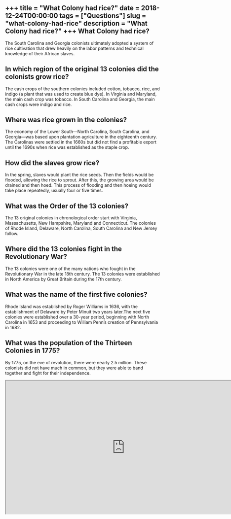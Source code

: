 +++
title = "What Colony had rice?"
date = 2018-12-24T00:00:00
tags = ["Questions"]
slug = "what-colony-had-rice"
description = "What Colony had rice?"
+++
What Colony had rice?
---------------------

The South Carolina and Georgia colonists ultimately adopted a system of rice cultivation that drew heavily on the labor patterns and technical knowledge of their African slaves.

In which region of the original 13 colonies did the colonists grow rice?
------------------------------------------------------------------------

The cash crops of the southern colonies included cotton, tobacco, rice, and indigo (a plant that was used to create blue dye). In Virginia and Maryland, the main cash crop was tobacco. In South Carolina and Georgia, the main cash crops were indigo and rice.

Where was rice grown in the colonies?
-------------------------------------

The economy of the Lower South—North Carolina, South Carolina, and Georgia—was based upon plantation agriculture in the eighteenth century. The Carolinas were settled in the 1660s but did not find a profitable export until the 1690s when rice was established as the staple crop.

How did the slaves grow rice?
-----------------------------

In the spring, slaves would plant the rice seeds. Then the fields would be flooded, allowing the rice to sprout. After this, the growing area would be drained and then hoed. This process of flooding and then hoeing would take place repeatedly, usually four or five times.

What was the Order of the 13 colonies?
--------------------------------------

The 13 original colonies in chronological order start with Virginia, Massachusetts, New Hampshire, Maryland and Connecticut. The colonies of Rhode Island, Delaware, North Carolina, South Carolina and New Jersey follow.

Where did the 13 colonies fight in the Revolutionary War?
---------------------------------------------------------

The 13 colonies were one of the many nations who fought in the Revolutionary War in the late 18th century. The 13 colonies were established in North America by Great Britain during the 17th century.

What was the name of the first five colonies?
---------------------------------------------

Rhode Island was established by Roger Williams in 1636, with the establishment of Delaware by Peter Minuit two years later.The next five colonies were established over a 30-year period, beginning with North Carolina in 1653 and proceeding to William Penn’s creation of Pennsylvania in 1682.

What was the population of the Thirteen Colonies in 1775?
---------------------------------------------------------

By 1775, on the eve of revolution, there were nearly 2.5 million. These colonists did not have much in common, but they were able to band together and fight for their independence.

<iframe allow="accelerometer; autoplay; clipboard-write; encrypted-media; gyroscope; picture-in-picture" allowfullscreen="" class="__youtube_prefs__  epyt-is-override  no-lazyload" data-no-lazy="1" data-origheight="433" data-origwidth="770" data-skipgform_ajax_framebjll="" height="433" id="_ytid_17383" loading="lazy" src="https://www.youtube.com/embed/bh79MXVZsds?enablejsapi=1&autoplay=0&cc_load_policy=0&cc_lang_pref=&iv_load_policy=1&loop=0&modestbranding=0&rel=1&fs=1&playsinline=0&autohide=2&theme=dark&color=red&controls=1&" title="YouTube player" width="770"></iframe>